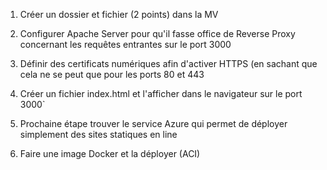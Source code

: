 1) Créer un dossier et fichier  (2 points) dans la MV

2) Configurer Apache Server pour qu'il fasse office de Reverse Proxy concernant 
les requêtes entrantes sur le port 3000 

3) Définir des certificats numériques afin d'activer HTTPS (en sachant que cela ne se peut que pour les ports 80 et 443

4) Créer un fichier index.html et l'afficher dans le navigateur sur le port 3000`

5) Prochaine étape trouver le service Azure qui permet de déployer simplement des sites statiques en line

6) Faire une image Docker et la déployer (ACI)
